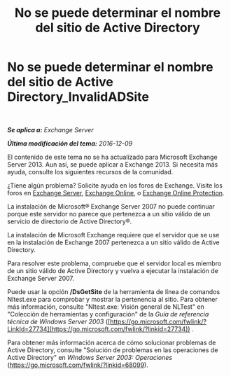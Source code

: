﻿---
title: 'No se puede determinar el nombre del sitio de Active Directory'
TOCTitle: No se puede determinar el nombre del sitio de Active Directory_InvalidADSite
ms:assetid: ef96e077-08a0-4108-9f7d-0d61758abcd4
ms:mtpsurl: https://technet.microsoft.com/es-es/library/ms.exch.setupreadiness.invalidadsite(v=EXCHG.150)
ms:contentKeyID: 48268845
ms.date: 04/23/2018
mtps_version: v=EXCHG.150
ms.translationtype: HT
---

# No se puede determinar el nombre del sitio de Active Directory\_InvalidADSite

 

_**Se aplica a:** Exchange Server_

_**Última modificación del tema:** 2016-12-09_

El contenido de este tema no se ha actualizado para Microsoft Exchange Server 2013. Aun así, se puede aplicar a Exchange 2013. Si necesita más ayuda, consulte los siguientes recursos de la comunidad.

¿Tiene algún problema? Solicite ayuda en los foros de Exchange. Visite los foros en [Exchange Server](https://go.microsoft.com/fwlink/p/?linkid=60612), [Exchange Online](https://go.microsoft.com/fwlink/p/?linkid=267542), o [Exchange Online Protection](https://go.microsoft.com/fwlink/p/?linkid=285351).

La instalación de Microsoft® Exchange Server 2007 no puede continuar porque este servidor no parece que pertenezca a un sitio válido de un servicio de directorio de Active Directory®.

La instalación de Microsoft Exchange requiere que el servidor que se use en la instalación de Exchange 2007 pertenezca a un sitio válido de Active Directory.

Para resolver este problema, compruebe que el servidor local es miembro de un sitio válido de Active Directory y vuelva a ejecutar la instalación de Exchange Server 2007.

Puede usar la opción **/DsGetSite** de la herramienta de línea de comandos Nltest.exe para comprobar y mostrar la pertenencia al sitio. Para obtener más información, consulte "Nltest.exe: Visión general de NLTest" en "Colección de herramientas y configuración" de la *Guía de referencia técnica de Windows Server 2003* ([https://go.microsoft.com/fwlink/?LinkId=27734](https://go.microsoft.com/fwlink/?linkid=27734)) .

Para obtener más información acerca de cómo solucionar problemas de Active Directory, consulte "Solución de problemas en las operaciones de Active Directory" en *Windows Server 2003: Operaciones* (<https://go.microsoft.com/fwlink/?linkid=68099>).

